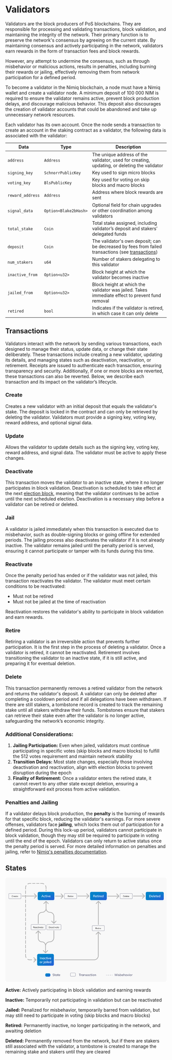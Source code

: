 # Validators

Validators are the block producers of PoS blockchains. They are responsible for processing and validating transactions, block validation, and maintaining the integrity of the network. Their primary function is to preserve the network's consensus by agreeing on the current state. By maintaining consensus and actively participating in the network, validators earn rewards in the form of transaction fees and block rewards.

However, any attempt to undermine the consensus, such as through misbehavior or malicious actions, results in penalties, including burning their rewards or jailing, effectively removing them from network participation for a defined period.

To become a validator in the Nimiq blockchain, a node must have a Nimiq wallet and create a validator node. A minimum deposit of 100 000 NIM is required to ensure the validator remains active, prevent block production delays, and discourage malicious behavior. This deposit also discourages the creation of validator accounts that could be abandoned and take up unnecessary network resources.

Each validator has its own account. Once the node sends a transaction to create an account in the staking contract as a validator, the following data is associated with the validator:

| Data | Type | Description |
| --- | --- | --- |
| `address` | `Address` | The unique address of the validator, used for creating, updating, or deleting the validator |
| `signing_key` | `SchnorrPublicKey` | Key used to sign micro blocks |
| `voting_key` | `BlsPublicKey` | Key used for voting on skip blocks and macro blocks |
| `reward_address` | `Address` | Address where block rewards are sent |
| `signal_data` | `Option<Blake2bHash>` | Optional field for chain upgrades or other coordination among validators |
| `total_stake` | `Coin` | Total stake assigned, including validator’s deposit and stakers’ delegated funds |
| `deposit` | `Coin` | The validator's own deposit; can be decreased by fees from failed transactions (see [transactions](https://www.nimiq.com/developers/learn/protocol/transactions)) |
| `num_stakers` | `u64` | Number of stakers delegating to this validator |
| `inactive_from` | `Option<u32>` | Block height at which the validator becomes inactive |
| `jailed_from` | `Option<u32>` | Block height at which the validator was jailed. Takes immediate effect to prevent fund removal |
| `retired` | `bool` | Indicates if the validator is retired, in which case it can only delete |

## Transactions

Validators interact with the network by sending various transactions, each designed to manage their status, update data, or change their state deliberately. These transactions include creating a new validator, updating its details, and managing states such as deactivation, reactivation, or retirement. Receipts are issued to authenticate each transaction, ensuring transparency and security. Additionally, if one or more blocks are reverted, these transactions can also be reverted. Below, we describe each transaction and its impact on the validator’s lifecycle.

### Create

Creates a new validator with an initial deposit that equals the validator's stake. The deposit is locked in the contract and can only be retrieved by deleting the validator. Validators must provide a signing key, voting key, reward address, and optional signal data.

### Update

Allows the validator to update details such as the signing key, voting key, reward address, and signal data. The validator must be active to apply these changes.

### Deactivate

This transaction moves the validator to an inactive state, where it no longer participates in block validation. Deactivation is scheduled to take effect at the next [election block](https://www.nimiq.com/developers/learn/protocol/block-format#macro-blocks), meaning that the validator continues to be active until the next scheduled election. Deactivation is a necessary step before a validator can be retired or deleted.

### Jail

A validator is jailed immediately when this transaction is executed due to misbehavior, such as double-signing blocks or going offline for extended periods. The jailing process also deactivates the validator if it is not already inactive. The validator remains jailed until the penalty period is served, ensuring it cannot participate or tamper with its funds during this time.

### Reactivate

Once the penalty period has ended or if the validator was not jailed, this transaction reactivates the validator. The validator must meet certain conditions to be reactivated:

- Must not be retired
- Must not be jailed at the time of reactivation

Reactivation restores the validator's ability to participate in block validation and earn rewards.

### Retire

Retiring a validator is an irreversible action that prevents further participation. It is the first step in the process of deleting a validator. Once a validator is retired, it cannot be reactivated. Retirement involves transitioning the validator to an inactive state, if it is still active, and preparing it for eventual deletion.

### Delete

This transaction permanently removes a retired validator from the network and returns the validator's deposit. A validator can only be deleted after completing a cooldown period and if all delegations have been withdrawn. If there are still stakers, a tombstone record is created to track the remaining stake until all stakers withdraw their funds. Tombstones ensure that stakers can retrieve their stake even after the validator is no longer active, safeguarding the network’s economic integrity.

### Additional Considerations:

1. **Jailing Participation:** Even when jailed, validators must continue participating in specific votes (skip blocks and macro blocks) to fulfill the 512 votes requirement and maintain network stability
2. **Transition Delays:** Most state changes, especially those involving deactivation and reactivation, align with election blocks to prevent disruption during the epoch
3. **Finality of Retirement:** Once a validator enters the retired state, it cannot revert to any other state except deletion, ensuring a straightforward exit process from active validation.

### Penalties and Jailing

If a validator delays block production, the **penalty** is the burning of rewards for that specific block, reducing the validator's earnings. For more severe offenses, validators face **jailing**, which locks them out of participation for a defined period. During this lock-up period, validators cannot participate in block validation, though they may still be required to participate in voting until the end of the epoch. Validators can only return to active status once the penalty period is served. For more detailed information on penalties and jailing, refer to [Nimiq's penalties documentation](https://www.nimiq.com/developers/learn/protocol/penalties).

## States

<img class="object-contain max-h-[max(80vh,220px)]" src="/assets/images/protocol/validator-state.png" alt="validators states" />

**Active:** Actively participating in block validation and earning rewards

**Inactive:** Temporarily not participating in validation but can be reactivated

**Jailed:** Penalized for misbehavior, temporarily barred from validation, but may still need to participate in voting (skip blocks and macro blocks)

**Retired:** Permanently inactive, no longer participating in the network, and awaiting deletion

**Deleted:** Permanently removed from the network, but if there are stakers still associated with the validator, a tombstone is created to manage the remaining stake and stakers until they are cleared
